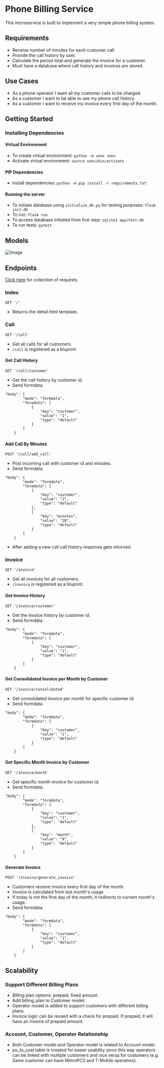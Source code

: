 # Phone Billing Service
This microservice is built to implement a very simple phone billing system.

## Requirements
* Receive number of minutes for each customer call.
* Provide the call history by user.
* Calculate the period total and generate the invoice for a customer.
* Must have a database where call history and invoices are stored.

## Use Cases
* As a phone operator I want all my customer calls to be charged.
* As a customer I want to be able to see my phone call history.
* As a customer I want to receive my invoice every first day of the month.

## Getting Started

### Installing Dependencies

#### Virtual Environment
* To create virtual environment: `python -m venv venv`
* Activate virtual environment: `source venv/bin/activate`

#### PIP Dependencies
* Install dependencies: `python -m pip install -r requirements.txt`

#### Running the server
* To initiate database using `initialize_db.py` for testing purposes: `flask init-db`
* To run: `flask run`
* To access database initiated from first step: `sqlite3 app/test.db`
* To run tests: `pytest`

## Models
![Image](phone_billing_service_model.png)

## Endpoints
[Click here](postman_collection.json) for collection of requests.

### Index
```
GET '/'
```
* Returns the detail.html template.

### Call
```
GET '/call'
```
* Get all calls for all customers.
* `/call` is registered as a bluprint.

#### Get Call History
```
GET '/call/customer'
```
* Get the call history by customer id.
* Send formdata.
```
"body": {
        "mode": "formdata",
        "formdata": [
            {
                "key": "customer",
                "value": "1",
                "type": "default"
            }
        ]
    }
```

#### Add Call By Minutes
```
POST '/call/add_call'
```
* Post incoming call with customer id and minutes.
* Send formdata.
```
"body": {
        "mode": "formdata",
        "formdata": [
            {
                "key": "customer",
                "value": "2",
                "type": "default"
            },
            {
                "key": "minutes",
                "value": "20",
                "type": "default"
            }
        ]
    }
```
* After adding a new call call history response gets returned.

### Invoice
```
GET '/invoice'
```
* Get all invoices for all customers.
* `/invoice` is registered as a bluprint.

#### Get Invoice History
```
GET '/invoice/customer'
```
* Get the invoice history by customer id.
* Send formdata.
```
"body": {
        "mode": "formdata",
        "formdata": [
            {
                "key": "customer",
                "value": "1",
                "type": "default"
            }
        ]
    }
```

#### Get Consolidated Invoice per Month by Customer
```
GET '/invoice/consolidated'
```
* Get consolidated invoice per month for specific customer id.
* Send formdata.
```
"body": {
        "mode": "formdata",
        "formdata": [
            {
                "key": "customer",
                "value": "1",
                "type": "default"
            }
        ]
    }
```

#### Get Specific Month Invoice by Customer
```
GET '/invoice/month'
```
* Get specific month invoice for customer id.
* Send formdata.
```
"body": {
        "mode": "formdata",
        "formdata": [
            {
                "key": "customer",
                "value": "1",
                "type": "default"
            },
            {
                "key": "month",
                "value": "9",
                "type": "default"
            }
        ]
    }
```

#### Generate Invoice
```
POST '/invoice/generate_invoice'
```
* Customers receive invoice every first day of the month.
* Invoice is calculated from last month's usage
* If today is not the first day of the month, it redirects to current month's usage.
* Send formdata.
```
"body": {
        "mode": "formdata",
        "formdata": [
            {
                "key": "customer",
                "value": "1",
                "type": "default"
            }
        ]
    }
```

## Scalability

### Support Different Billing Plans
* Billing plan options: prepaid, fixed amount.
* Add billing_plan to Customer model.
* Operator model is added to support customers with different billing plans.
* Invoice logic can be reused with a check for prepaid. If prepaid, it will have an invoice of prepaid amount.

### Account, Customer, Operator Relationship
* Both Customer model and Operator model is related to Account model.
* po_to_cust table is created for easier usability since this way operators can be linked with multiple customers and vice versa for customers (e.g. Same customer can have MetroPCS and T-Mobile operators).
